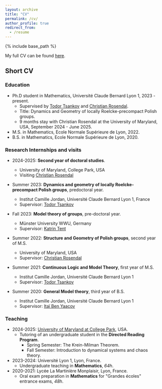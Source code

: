 ```yaml
---
layout: archive
title: "CV"
permalink: /cv/
author_profile: true
redirect_from:
  - /resume
---
```


{% include base_path %}

My full CV can be found [here](https://rbarritault.github.io/files/Barritault_R_CV.pdf).

## Short CV

### Education

* Ph.D student in Mathematics, Université Claude Bernard Lyon 1, 2023 - present.
  * Supervised by [Todor Tsankov](http://www.math.jussieu.fr/~todor/) and [Christian Rosendal](https://sites.google.com/view/christian-rosendal).
  * Title: Dynamics and Geometry of locally Roelcke-precompact Polish groups.
  * 9 months stay with Christian Rosendal at the University of Maryland, USA, September 2024 - June 2025.
* M.S. in Mathematics, Ecole Normale Supérieure de Lyon, 2022.
* B.S. in Mathematics, Ecole Normale Supérieure de Lyon, 2020.

### Research Internships and visits

* 2024-2025: **Second year of doctoral studies**.
  * University of Maryland, College Park, USA
  * Visiting [Christian Rosendal](https://sites.google.com/view/christian-rosendal)


* Summer 2023: **Dynamics and geometry of locally Roelcke-precompact Polish groups**, predoctoral year.
  * Institut Camille Jordan, Université Claude Bernard Lyon 1, France
  * Supervisor: [Todor Tsankov](http://www.math.jussieu.fr/~todor/)

* Fall 2023: **Model theory of groups**, pre-doctoral year.
  * Münster University WWU, Germany
  * Supervisor:  [Katrin Tent](http://ivv5hpp.uni-muenster.de/u/tent/)
 
* Summer 2022: **Structure and Geometry of Polish groups**, second year of M.S.
  * University of Maryland, USA
  * Supervisor:  [Christian Rosendal](https://sites.google.com/view/christian-rosendal)

* Summer 2021: **Continuous Logic and Model Theory**, first year of M.S.
  * Institut Camille Jordan, Université Claude Bernard Lyon 1
  * Supervisor: [Todor Tsankov](http://www.math.jussieu.fr/~todor/)

* Summer 2020: **General Model theory**, third year of B.S.
  * Institut Camille Jordan, Université Claude Bernard Lyon 1
  * Supervisor: [Itaï Ben Yaacov](http://math.univ-lyon1.fr/~begnac/)

  
### Teaching
* 2024-2025: [University of Maryland at College Park](https://www-math.umd.edu/), USA.
    * Tutoring of an undergraduate student in the **Directed Reading Program**.
      * Spring Semester: The Krein-Milman Theorem.
      * Fall Semester: Introduction to dynamical systems and chaos theory.
* 2023-2024: Université Lyon 1, Lyon, France.
  * Undergraduate teaching in **Mathematics**, *64h*.
* 2020-2021: Lycée La Martinière Monplaisir, Lyon, France.
  * Oral exam preparation in **Mathematics** for "Grandes écoles" entrance exams, *48h*.



